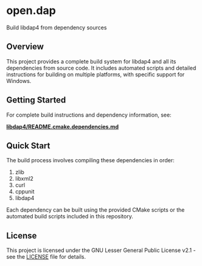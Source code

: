# open.dap

Build libdap4 from dependency sources

## Overview

This project provides a complete build system for libdap4 and all its dependencies from source code. It includes automated scripts and detailed instructions for building on multiple platforms, with specific support for Windows.

## Getting Started

For complete build instructions and dependency information, see:

**[libdap4/README.cmake.dependencies.md](libdap4/README.cmake.dependencies.md)**

## Quick Start

The build process involves compiling these dependencies in order:
1. zlib
2. libxml2  
3. curl
4. cppunit
5. libdap4

Each dependency can be built using the provided CMake scripts or the automated build scripts included in this repository.

## License

This project is licensed under the GNU Lesser General Public License v2.1 - see the [LICENSE](LICENSE) file for details.